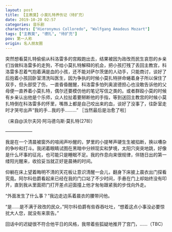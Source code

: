 ```yaml
---
layout: post
title: 【主教莫】小莫扎特养伤记（待扩充）
date: 2019-10-20 02:57
categories: 音乐剧
characters: ["Hieronymus Colloredo", "Wolfgang Amadeus Mozart"]
tags: ["主教莫", "德扎", "待扩充"]
pov: 第一人称
origin: 名人朋友圈
---
```


突然想看莫扎特偷偷从科洛雷多的宫殿跑出去，结果被因为政改而民生哀怨的乡亲们当做科洛雷多的走狗，不给小莫扎特解释的机会，把小孩打残了丢回主教宫，科洛雷多忍着气抱着满是血的小孩，还不能对萨尔茨堡的人动手，只能商讨，谈好了后抱着小孩回卧室清洗叫医生，因为争执的时候小莫扎特拼命蜷着身子所以保住了双手，但头部受了伤，一直昏昏醒醒，科洛雷多怕列奥波德担心也没敢告诉他的父母便一直养着小莫扎特，偶尔还要模仿他的笔记写信之类的。或者群殴小莫的时候有乡亲认出他是个乐师，众人拉扯着要掰断他的手指，等到送回主教宫的时候小莫扎特倒在科洛雷多的怀里，嘴唇上都是自己咬出来的血，谈好了没事了，往卧室走时才哭号出声“我的手…我的手………”
［当然最后是治愈了啦］

（来自@沃尔夫冈·阿马德乌斯·莫扎特(278)）

——————

我是在一个清晨被窗外的喧闹声吵醒的，梦里的小提琴声硬生生被掐断，换以嘈杂的争吵和打斗。我闭着眼睛试图在黑暗中分辨现实和梦境，太阳穴突突地跳，好像是什么坏事的征兆，也可能只是睡眠不足。我的作息向来很规律，伴随日出的第一缕阳光醒来，收拾妥当就正好是晨祷的时间。

仰躺在床上望着晦明不清的天花板让意识清醒一会儿，翻身下床披上晨衣出门探看究竟。阿尔科伯爵看起来已经在我的门口站了不少时间，手悬在门上却始终没有叩开，直到我从里面把门打开差点迎面撞上他才匆匆跟紧我的步伐向外走。

“外面发生了什么事？”我边走边系着晨衣的腰带问他。

“是……是不满于政改的民众，”阿尔科伯爵有些吞吞吐吐，“想着这点小事没必要惊扰大人您，就没有来禀告。”

回话中的迟疑很不符合他平日的风格，我带着些狐疑地推开了宫门，……（TBC）
